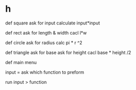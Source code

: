# h
def square
ask for input
calculate input*input

def rect ask for length & width
cacl l*w

def circle 
ask for radius calc pi * r ^2

def triangle
ask for base
ask for height
cacl base * height /2


def main menu

input = ask which function to preform

run input > function
